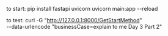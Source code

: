 to start:
pip install fastapi uvicorn
uvicorn main:app --reload

to test:
curl -G "http://127.0.0.1:8000/GetStartMethod" \
     --data-urlencode "businessCase=explain to me Day 3 Part 2"
